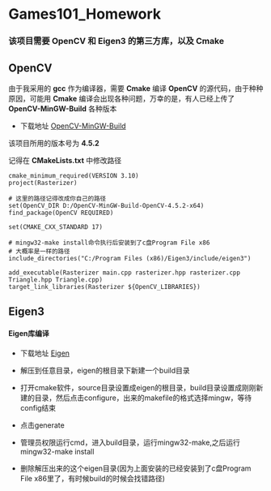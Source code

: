# Games101_Homework

### 该项目需要 OpenCV 和 Eigen3 的第三方库，以及 Cmake

## OpenCV
由于我采用的 **gcc** 作为编译器，需要 **Cmake** 编译 **OpenCV** 的源代码，由于种种原因，可能用 **Cmake** 编译会出现各种问题，万幸的是，有人已经上传了 **OpenCV-MinGW-Build** 各种版本

* 下载地址 [OpenCV-MinGW-Build](https://github.com/huihut/OpenCV-MinGW-Build)

该项目所用的版本号为 **4.5.2**

记得在 **CMakeLists.txt** 中修改路径

    cmake_minimum_required(VERSION 3.10)
    project(Rasterizer)

    # 这里的路径记得改成你自己的路径
    set(OpenCV_DIR D:/OpenCV-MinGW-Build-OpenCV-4.5.2-x64) 
    find_package(OpenCV REQUIRED)

    set(CMAKE_CXX_STANDARD 17)

    # mingw32-make install命令执行后安装到了c盘Program File x86
    # 大概率是一样的路径
    include_directories("C:/Program Files (x86)/Eigen3/include/eigen3")

    add_executable(Rasterizer main.cpp rasterizer.hpp rasterizer.cpp Triangle.hpp Triangle.cpp)
    target_link_libraries(Rasterizer ${OpenCV_LIBRARIES})
    

## Eigen3

#### Eigen库编译
* 下载地址 [Eigen](https://eigen.tuxfamily.org/index.php?title=Main_Page)

* 解压到任意目录，eigen的根目录下新建一个build目录

* 打开cmake软件，source目录设置成eigen的根目录，build目录设置成刚刚新建的目录，然后点击configure，出来的makefile的格式选择mingw，等待config结束

* 点击generate

* 管理员权限运行cmd，进入build目录，运行mingw32-make,之后运行mingw32-make install

* 删除解压出来的这个eigen目录(因为上面安装的已经安装到了c盘Program File x86里了，有时候build的时候会找错路径)

